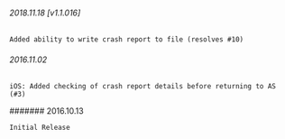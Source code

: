 

###### 2018.11.18 [v1.1.016]

```
Added ability to write crash report to file (resolves #10)
```

###### 2016.11.02

```
iOS: Added checking of crash report details before returning to AS (#3)
```


####### 2016.10.13

```
Initial Release
```
